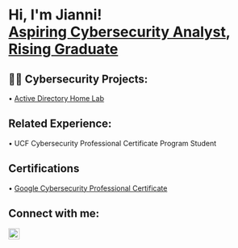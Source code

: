 <h1>Hi, I'm Jianni! <br/><a href="https://github.com/jianni02">Aspiring Cybersecurity Analyst</a>, <a href="https://www.linkedin.com/in/jianniaponte/">Rising Graduate </a>

<h2>👨‍💻 Cybersecurity Projects:</h2>

<span>&#8226;</span> [Active Directory Home Lab](https://github.com/jianni02/ActiveDirectoryLab/blob/main/README.md)

<h2>Related Experience:</h2>
<span>&#8226;</span> UCF Cybersecurity Professional Certificate Program Student

<h2>Certifications</h2>

<span>&#8226;</span> [Google Cybersecurity Professional Certificate](https://coursera.org/share/2c42ce01c96be8c8b1839b4477d7a5ef)


<h2>Connect with me:</h2>

[<img align="left" alt="JianniAponte | LinkedIn" width="22px" src="https://cdn.jsdelivr.net/npm/simple-icons@v3/icons/linkedin.svg" />][linkedin]



[linkedin]: https://linkedin.com/in/jianniaponte/

